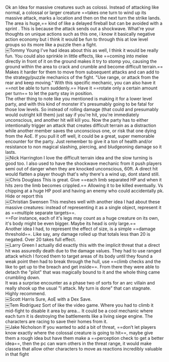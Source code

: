 Ok an Idea for massive creatures such as colossi. Instead of attacking like normal, a colossal or larger creature ==takes one turn to wind up its massive attack, marks a location and then on the next turn the strike lands. The area is huge,== kind of like a delayed fireball but can be avoided with a sprint . This is because the attack sends out a shockwave. What're your thoughts on unique actions such as this one, i know it basically negative action economy but i think it would be fun to through this at low level groups so its more like a puzzle then a fight.  
￼Tommy Young I've had ideas about this as well, I think it would be really fun. You could also sprinkle in little effects, like ==coming into melee directly in front of it on the ground makes it try to stomp you, causing the ground within the area to crack and crumble and become difficult terrain.== Makes it harder for them to move from subsequent attacks and can add to the strategy/puzzle mechanics of the fight. "Use range, or attack from the rear and keep moving." With this specific mechanic, you can also have it ==not be able to turn suddenly.== Have it ==rotate only a certain amount per turn== to let the party stay in position.  
The other thing to note like you mentioned is making it for a lower level party, and with this kind of monster it's presumably going to be fatal for those low levels. So instead of rolling damage (that could and presumably would outright kill them) just say if you're hit, you're immediately unconscious, and another hit will kill you. Now the party has to either intentionally trigger an attack that creates difficult terrain as a distraction while another member saves the unconscious one, or risk that one dying from the AoE. If you pull it off well, it could be a great, super memorable encounter for the party. Just remember to give it a ton of health and/or resistance to non magical slashing, piercing, and bludgeoning damage so it lasts.  
￼Nick Harrington I love the difficult terrain idea and the slow turning is good too. I also used to have the shockwave mechanic from it push players semi out of danger when they are knocked unconscious, 60ft. A direct hit would flatten a player though that's why there's a wind up, dont stand still.  
￼Chris Douglass This is great. Give ==each limb separated HP and when it hits zero the limb becomes crippled.== Allowing it to be killed eventually. Vs chipping at a huge HP pool and having an enemy who could accidentally pk.  
Hide or report this  
￼Christian Swensen This meshes well with another idea I had about these massive creatures: instead of representing it as a single object, represent it as ==multiple separate targets==.  
==For instance, each of it's legs may count as a huge creature on its own, it's body might be even bigger. Maybe its head is only large.==  
Another idea I had, to represent the effect of size, is a simple ==damage threshold==. Like say, any damage rolled up that totals less than 20 is negated. Over 20 takes full effect.  
￼Larry Green I actually did exactly this with the implicit threat that a direct hit was assuredly death due to the damage values. They had to use ranged attack which I forced them to target areas of its body until they found a weak point then had to break through the hull, use ==climb checks and the like to get up to the breach and get inside==. From there they were able to detach the "pilot" that was magically bound to it and the whole thing came crumbling down.  
It was a surprise encounter as a phase two of sorts for an arc villain and really shook up the usual "I attack. My turn is done" that can stagnate. Highly recommend.  
￼Scott Harris Sure, AoE with a Dex Save.  
￼Tem Rodriguez Sort of like the video game. Where you had to climb it mid-fight to disable it area by area... It could be a cool mechanic where each turn it is destroying the battlements like a living siege engine. The characters are racing to save their homes from it.  
￼Jake Nicholson If you wanted to add a bit of threat, ==don’t let players know exactly where the colossal creature is going to hit==, maybe give them a rough idea but have them make a ==perception check to get a better idea==, then the pc can warn others in the threat range, it would make classes that allow other characters to move as reactions incredibly valuable in that fight